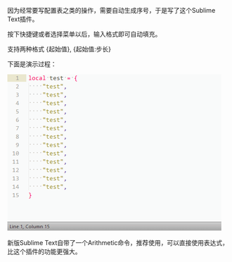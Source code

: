 因为经常要写配置表之类的操作，需要自动生成序号，于是写了这个Sublime Text插件。

按下快捷键或者选择菜单以后，输入格式即可自动填充。

支持两种格式 {起始值}, {起始值:步长}

下面是演示过程：

![image](https://raw.githubusercontent.com/shuax/SequenceGenerator/master/.github/demo.gif)

新版Sublime Text自带了一个Arithmetic命令，推荐使用，可以直接使用表达式，比这个插件的功能更强大。